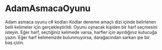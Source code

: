 # AdamAsmacaOyunu
Adam asmaca oyunu c# kodları
Kodlar deneme amaçlı dizi içinde belirlenen belli kelimeler için gerçekleştirildi.
Oyunu oynacak kişiden bir harf seçmesini isteyin. Eğer harf, seçtiğiniz kelimede varsa, harfler için ayırdığınız kutucuğa yazın. Eğer harf kelimenizde bulunmuyorsa, darağacından sarkan ipe bir baş çizin.
